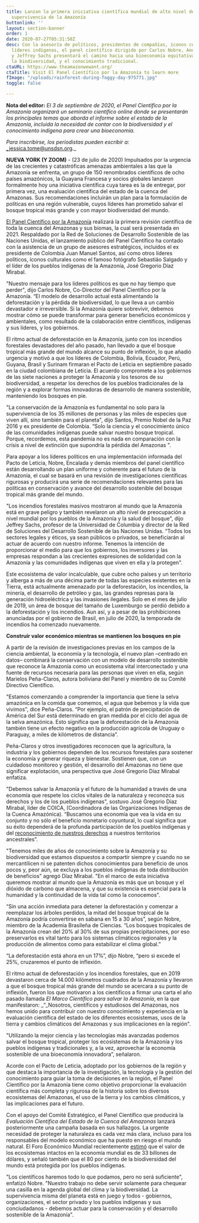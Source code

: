 ```yaml
---
title: Lanzan la primera iniciativa científica mundial de alto nivel dedicada a la
  supervivencia de la Amazonía
buttonlink: ''
layout: section-banner
order: 1
date: 2020-07-27T05:31:58Z
desc: Con la asesoría de políticos, presidentes de compañías, íconos culturales y
  líderes indígenas, el panel científico dirigido por Carlos Nobre, Andrea Encalada
  y Jeffrey Sachs presentará el camino hacia una bioeconomía equitativa, basada en
  la biodiversidad, y el conocimiento tradicional.
ctaURL: https://www.theamazonwewant.org/
ctaTitle: Visit El Panel Científico por la Amazonía to learn more
fImage: "/uploads/rainforest-during-foggy-day-975771.jpg"
toggle: false

---
```

**Nota del editor:** _El 3 de septiembre de 2020, el Panel Científico por la Amazonía organizará un seminario científico online donde se presentarán los principales temas que aborda el informe sobre el estado de la Amazonía, incluida la necesidad de contar con la biodiversidad y el conocimiento indígena para crear una bioeconomía._

_Para inscribirse, los periodistas pueden escribir a:_ _jessica.tome@unsdsn.org._

**NUEVA YORK (Y ZOOM)** - (23 de julio de 2020) Impulsados ​​por la urgencia de las crecientes y catastróficas amenazas ambientales a las que la Amazonía se enfrenta, un grupo de 150 renombrados científicos de ocho países amazónicos, la Guayana Francesa y socios globales lanzaron formalmente hoy una iniciativa científica cuya tarea es la de entregar, por primera vez, una evaluación científica del estado de la cuenca del Amazonas. Sus recomendaciones incluirán un plan para la formulación de políticas en una región vulnerable, cuyos líderes han prometido salvar el bosque tropical más grande y con mayor biodiversidad del mundo.

[El Panel Científico por la Amazonía](https://www.theamazonwewant.org/) realizará la primera revisión científica de toda la cuenca del Amazonas y sus biomas, la cual será presentada en 2021. Respaldado por la Red de Soluciones de Desarrollo Sostenible de las Naciones Unidas, el lanzamiento público del Panel Científico ha contado con la asistencia de un grupo de asesores estratégicos, incluidos el ex presidente de Colombia Juan Manuel Santos, así como otros líderes políticos, íconos culturales como el famoso fotógrafo Sebastiäo Salgado y el líder de los pueblos indígenas de la Amazonía, José Gregorio Díaz Mirabal.

"Nuestro mensaje para los líderes políticos es que no hay tiempo que perder", dijo Carlos Nobre, Co-Director del Panel Científico por la Amazonía. “El modelo de desarrollo actual está alimentando la deforestación y la pérdida de biodiversidad, lo que lleva a un cambio devastador e irreversible. Si la Amazonía quiere sobrevivir, debemos mostrar cómo se puede transformar para generar beneficios económicos y ambientales, como resultado de la colaboración entre científicos, indígenas y sus líderes, y los gobiernos.

El ritmo actual de deforestación en la Amazonía, junto con los incendios forestales devastadores del año pasado, han llevado a que el bosque tropical más grande del mundo alcance su punto de inflexión, lo que añadió urgencia y motivó a que los líderes de Colombia, Bolivia, Ecuador, Perú, Guyana, Brasil y Surinam firmaran el Pacto de Leticia en septiembre pasado en la ciudad colombiana de Leticia. El acuerdo compromete a los gobiernos de las siete naciones a proteger la Amazonía y los tesoros de su biodiversidad, a respetar los derechos de los pueblos tradicionales de la región y a explorar formas innovadoras de desarrollo de manera sostenible, manteniendo los bosques en pie.

"La conservación de la Amazonía es fundamental no solo para la supervivencia de los 35 millones de personas y las miles de especies que viven allí, sino también para el planeta", dijo Santos, Premio Nobel de la Paz 2016 y ex presidente de Colombia. “Solo la ciencia y el conocimiento único de las comunidades indígenas puede salvar nuestro bosque tropical. Porque, recordemos, esta pandemia no es nada en comparación con la crisis a nivel de extinción que supondría la pérdida del Amazonas ".

Para apoyar a los líderes políticos en una implementación informada del Pacto de Leticia, Nobre, Encalada y demás miembros del panel científico están desarrollando un plan uniforme y coherente para el futuro de la Amazonía, el cual se basará en una revisión de investigaciones científicas rigurosas y producirá una serie de recomendaciones relevantes para las políticas en conservación y avance del desarrollo sostenible del bosque tropical más grande del mundo.

"Los incendios forestales masivos mostraron al mundo que la Amazonía está en grave peligro y también revelaron un alto nivel de preocupación a nivel mundial por los pueblos de la Amazonía y la salud del bosque", dijo Jeffrey Sachs, profesor de la Universidad de Columbia y director de la Red de Soluciones del Desarrollo Sostenible de las Naciones Unidas. “Todos los sectores legales y éticos, ya sean públicos o privados, se beneficiarán al actuar de acuerdo con nuestro informe. Tenemos la intención de proporcionar el medio para que los gobiernos, los inversores y las empresas respondan a las crecientes expresiones de solidaridad con la Amazonía y las comunidades indígenas que viven en ella y la protegen".

Este ecosistema de valor incalculable, que cubre ocho países y un territorio y alberga a más de una décima parte de todas las especies existentes en la Tierra, está actualmente amenazado por la deforestación, los incendios, la minería, el desarrollo de petróleo y gas, las grandes represas para la generación hidroeléctrica y las invasiones ilegales. Solo en el mes de julio de 2019, un área de bosque del tamaño de Luxemburgo se perdió debido a la deforestación y los incendios. Aun así, y a pesar de las prohibiciones anunciadas por el gobierno de Brasil, en julio de 2020, la temporada de incendios ha comenzado nuevamente.

**Construir valor económico mientras se mantienen los bosques en pie**

A partir de la revisión de investigaciones previas en los campos de la ciencia ambiental, la economía y la tecnología, el nuevo plan –centrado en datos– combinará la conservación con un modelo de desarrollo sostenible que reconoce la Amazonía como un ecosistema vital interconectado y una fuente de recursos necesaria para las personas que viven en ella, según Marielos Peña-Claros, autora boliviana del Panel y miembro de su Comité Directivo Científico.

"Estamos comenzando a comprender la importancia que tiene la selva amazónica en la comida que comemos, el agua que bebemos y la vida que vivimos", dice Peña-Claros. “Por ejemplo, el patrón de precipitación de América del Sur está determinado en gran medida por el ciclo del agua de la selva amazónica. Esto significa que la deforestación de la Amazonía también tiene un efecto negativo en la producción agrícola de Uruguay o Paraguay, a miles de kilómetros de distancia".

Peña-Claros y otros investigadores reconocen que la agricultura, la industria y los gobiernos dependen de los recursos forestales para sostener la economía y generar riqueza y bienestar. Sostienen que, con un cuidadoso monitoreo y gestión, el desarrollo del Amazonas no tiene que significar explotación, una perspectiva que José Gregorio Díaz Mirabal enfatiza.

"Debemos salvar la Amazonía y el futuro de la humanidad a través de una economía que respete los ciclos vitales de la naturaleza y reconozca sus derechos y los de los pueblos indígenas", sostuvo José Gregorio Díaz Mirabal, líder de COICA, (Coordinadora de las Organizaciones Indígenas de la Cuenca Amazónica). “Buscamos una economía que vea la vida en su conjunto y no sólo el beneficio monetario coyuntural, lo cual significa que su éxito dependerá de la profunda participación de los pueblos indígenas y del [reconocimiento de nuestros derechos](https://www.researchgate.net/publication/326424629_A_spatial_overview_of_the_global_importance_of_Indigenous_lands_for_conservation) a nuestros territorios ancestrales”.

"Tenemos miles de años de conocimiento sobre la Amazonía y su biodiversidad que estamos dispuestos a compartir siempre y cuando no se mercantilicen ni se patenten dichos conocimientos para beneficio de unos pocos y, peor aún, se excluya a los pueblos indígenas de toda distribución de beneficios” agregó Díaz Mirabal. "En el marco de esta iniciativa queremos mostrar al mundo que la Amazonía es más que un bosque y el dióxido de carbono que almacena, y que su existencia es esencial para la humanidad y la continuidad de la vida tal como la conocemos".

“Sin una acción inmediata para detener la deforestación y comenzar a reemplazar los árboles perdidos, la mitad del bosque tropical de la Amazonía podría convertirse en sabana en 15 a 30 años”, según Nobre, miembro de la Academia Brasileña de Ciencias. “Los bosques tropicales de la Amazonía crean del 20% al 30% de sus propias precipitaciones, por eso preservarlos es vital tanto para los sistemas climáticos regionales y la producción de alimentos como para estabilizar el clima global.”

“La deforestación está ahora en un 17%”, dijo Nobre, “pero si excede el 25%, cruzaremos el punto de inflexión.

El ritmo actual de deforestación y los incendios forestales, que en 2019 devastaron cerca de 14.000 kilómetros cuadrados de la Amazonía y llevaron a que el bosque tropical más grande del mundo se acercara a su punto de inflexión, fueron los que motivaron a los científicos a firmar una carta el año pasado llamada _El Marco Científico para salvar la Amazonía_, en la que manifestaron: _“_Nosotros, científicos y estudiosos del Amazonas, nos hemos unido para contribuir con nuestro conocimiento y experiencia en la evaluación científica del estado de los diferentes ecosistemas, usos de la tierra y cambios climáticos del Amazonas y sus implicaciones en la región".

"Utilizando la mejor ciencia y las tecnologías más avanzadas podemos salvar el bosque tropical, proteger los ecosistemas de la Amazonía y los pueblos indígenas y tradicionales y, a la vez, aprovechar la economía sostenible de una bioeconomía innovadora”, señalaron.

Acorde con el Pacto de Leticia, adoptado por los gobiernos de la región y que destaca la importancia de la investigación, la tecnología y la gestión del conocimiento para guiar la toma de decisiones en la región, el Panel Científico por la Amazonía tiene como objetivo proporcionar la evaluación científica más completa y rigurosa de la historia sobre los diversos ecosistemas del Amazonas, el uso de la tierra y los cambios climáticos, y las implicaciones para el futuro.

Con el apoyo del Comité Estratégico, el Panel Científico que producirá la _Evaluación Científica del Estado de la Cuenca del Amazonas_ lanzará posteriormente una campaña basada en sus hallazgos. La urgente necesidad de proteger la naturaleza es cada vez más clara, incluso para los responsables del modelo económico que ha puesto en riesgo el mundo natural. El Foro Económico Mundial recientemente [estimó](https://reports.weforum.org/global-risks-report-2020/save-the-axolotl/) que el valor de los ecosistemas intactos en la economía mundial es de 33 billones de dólares, y señaló también que el 80 por ciento de la biodiversidad del mundo está protegida por los pueblos indígenas.

"Los científicos haremos todo lo que podamos, pero no será suficiente", enfatizó Nobre. "Nuestro trabajo no debe servir solamente para chequear una casilla en la agenda global del clima y la biodiversidad. La supervivencia misma del planeta está en juego y todos - gobiernos, organizaciones, el sector privado y los pueblos indígenas y sus conciudadanos - debemos actuar para la conservación y el desarrollo sostenible de la Amazonía".